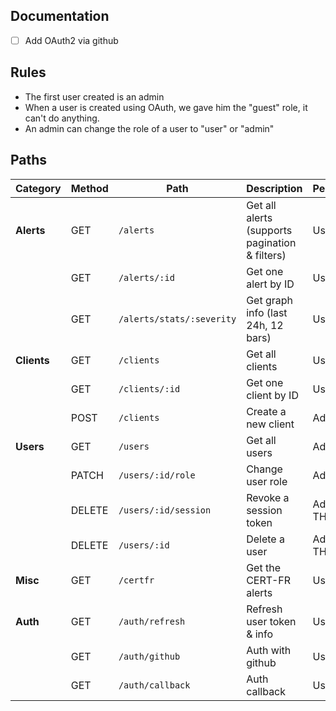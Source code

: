 ## Documentation

- [ ] Add OAuth2 via github

## Rules

- The first user created is an admin
- When a user is created using OAuth, we gave him the "guest" role, it can't do anything.
- An admin can change the role of a user to "user" or "admin"

## Paths

| **Category**  | **Method** | **Path**                          | **Description**                                      | **Permissions** |
|--------------|----------|--------------------------------|--------------------------------------------------|----------------|
| **Alerts**   | GET      | `/alerts`                     | Get all alerts (supports pagination & filters)  | User |
|              | GET      | `/alerts/:id`                 | Get one alert by ID                            | User |
|              | GET      | `/alerts/stats/:severity`     | Get graph info (last 24h, 12 bars)             | User |
| **Clients**  | GET      | `/clients`                    | Get all clients                                | User |
|              | GET      | `/clients/:id`                | Get one client by ID                           | User |
|              | POST     | `/clients`                    | Create a new client                           | Admin |
| **Users**    | GET      | `/users`                      | Get all users                                 | Admin |
|              | PATCH    | `/users/:id/role`             | Change user role                              | Admin |
|              | DELETE   | `/users/:id/session`          | Revoke a session token                        | Admin or THE user |
|              | DELETE   | `/users/:id`                  | Delete a user                                 | Admin or THE user |
| **Misc**     | GET      | `/certfr`                     | Get the CERT-FR alerts                        | User |
| **Auth**     | GET      | `/auth/refresh`               | Refresh user token & info                     | User |
| | GET      | `/auth/github`               | Auth with github | User |
| | GET      | `/auth/callback`               | Auth callback | User |
